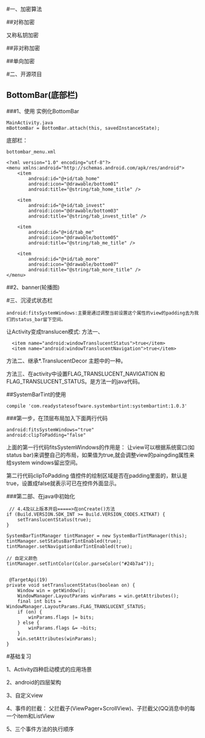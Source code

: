 #一、加密算法

##对称加密

又称私钥加密

##非对称加密

##单向加密

#二、开源项目

## BottomBar(底部栏)

###1、使用
实例化BottomBar
```
MainActivity.java
mBottomBar = BottomBar.attach(this, savedInstanceState);
```


底部栏：

```
bottombar_menu.xml

<?xml version="1.0" encoding="utf-8"?>
<menu xmlns:android="http://schemas.android.com/apk/res/android">
    <item
        android:id="@+id/tab_home"
        android:icon="@drawable/bottom01"
        android:title="@string/tab_home_title" />

    <item
        android:id="@+id/tab_invest"
        android:icon="@drawable/bottom03"
        android:title="@string/tab_invest_title" />

    <item
        android:id="@+id/tab_me"
        android:icon="@drawable/bottom05"
        android:title="@string/tab_me_title" />

    <item
        android:id="@+id/tab_more"
        android:icon="@drawable/bottom07"
        android:title="@string/tab_more_title" />
</menu>
```


##2、banner(轮播图)


#三、沉浸式状态栏


```
android:fitsSystemWindows:主要是通过调整当前设置这个属性的view的padding去为我们的status_bar留下空间。
```

让Activity变成translucen模式:
方法一、
```
  <item name="android:windowTranslucentStatus">true</item>
  <item name="android:windowTranslucentNavigation">true</item>
```

方法二、继承*.TranslucentDecor 主题中的一种。

方法三、在activity中设置FLAG_TRANSLUCENT_NAVIGATION 和 FLAG_TRANSLUCENT_STATUS。是方法一的java代码。


##SystemBarTint的使用

```
compile 'com.readystatesoftware.systembartint:systembartint:1.0.3'
```

###第一步，在顶层布局加入下面两行代码

```
android:fitsSystemWindows="true"
android:clipToPadding="false"
```

上面的第一行代码fitsSystemWindows的作用是： 
让view可以根据系统窗口(如status bar)来调整自己的布局，如果值为true,就会调整view的paingding属性来给system windows留出空间。

第二行代码clipToPadding 值控件的绘制区域是否在padding里面的，默认是true，设置成false就表示可已在控件外面显示。

###第二部、在java中初始化

```
 // 4.4及以上版本开启=====>在onCreate()方法
if (Build.VERSION.SDK_INT >= Build.VERSION_CODES.KITKAT) {
    setTranslucentStatus(true);
}

SystemBarTintManager tintManager = new SystemBarTintManager(this);
tintManager.setStatusBarTintEnabled(true);
tintManager.setNavigationBarTintEnabled(true);

// 自定义颜色
tintManager.setTintColor(Color.parseColor("#24b7a4"));


 @TargetApi(19)
private void setTranslucentStatus(boolean on) {
    Window win = getWindow();
    WindowManager.LayoutParams winParams = win.getAttributes();
    final int bits = WindowManager.LayoutParams.FLAG_TRANSLUCENT_STATUS;
    if (on) {
        winParams.flags |= bits;
    } else {
        winParams.flags &= ~bits;
    }
    win.setAttributes(winParams);
}
```


#基础复习

1、Activity四种启动模式的应用场景

2、android的四层架构

3、自定义view

4、事件的拦截：  父拦截子(ViewPager+ScrollView)、子拦截父(QQ消息中的每一个item和ListView

5、三个事件方法的执行顺序